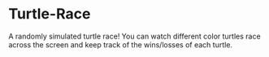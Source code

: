 # Turtle-Race
A randomly simulated turtle race! You can watch different color turtles race across the screen and keep track of the wins/losses of each turtle.
